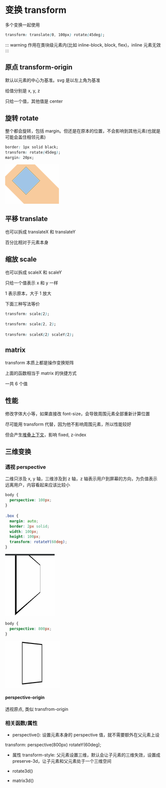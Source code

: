 # 变换 transform

多个变换一起使用

```css
transform: translate(0, 100px) rotate(45deg);
```

::: warning
作用在类块级元素内(比如 inline-block, block, flex)，inline 元素无效
:::

## 原点 transform-origin

默认以元素的中心为基准。svg 是以左上角为基准

给值分别是 x, y, z

只给一个值，其他值是 center

## 旋转 rotate

整个都会旋转，包括 margin。但还是在原本的位置，不会影响到其他元素(也就是可能会盖住相邻元素)

```css
border: 1px solid black;
transform: rotate(45deg);
margin: 20px;
```

![](../images/d31f0ff0a6351d75fb27ea2834734e1a.png)

## 平移 translate

也可以拆成 translateX 和 translateY

百分比相对于元素本身

## 缩放 scale

也可以拆成 scaleX 和 scaleY

只给一个值表示 x 和 y 一样

1 表示原本，大于 1 放大

下面三种写法等价

```css
transform: scale(2);

transform: scale(2, 2);

transform: scaleX(2) scaleY(2);
```

## matrix

transform 本质上都是操作变换矩阵

上面的函数相当于 matrix 的快捷方式

一共 6 个值

## 性能

修改字体大小等，如果直接改 font-size，会导致周围元素全部重新计算位置

尽可能用 transform 代替，因为他不影响周围元素，所以性能较好

但会产生[堆叠上下文](./03_boxModel.md#fixed)，影响 fixed, z-index

## 三维变换

### 透视 perspective

二维只涉及 x,
y 轴，三维涉及到 z 轴，z 轴表示用户到屏幕的方向，为负值表示远离用户，内容看起来应该比较小

```css
body {
  perspective: 100px;
}

.box {
  margin: auto;
  border: 2px solid;
  width: 100px;
  height: 100px;
  transform: rotateY(60deg);
}
```

![二维](../images/ce1e7b49014ab1d3c4d81392719996a7.png)

```css
body {
  perspective: 800px;
}
```

![perspective](../images/3f941c2bed017e313bdb129ca7dd7ea3.png)

#### perspective-origin

透视原点, 类似 transfrom-origin

### 相关函数/属性

- perspective(): 设置元素本身的 perspective 值，就不需要额外在父元素上设

transform: perspective(800px) rotateY(60deg);

- 属性 transform-style:
  父元素设置三维，默认会让子元素的三维失效，设置成 preserve-3d，让子元素和父元素处于一个三维空间

- rotate3d()

- matrix3d()
